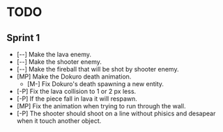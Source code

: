 TODO
====

Sprint 1
--------

* [--] Make the lava enemy.
* [--] Make the shooter enemy.
* [--] Make the fireball that will be shot by shooter enemy.
* [MP] Make the Dokuro death animation.
  * [M-] Fix Dokuro's death spawning a new entity.
* [-P] Fix the lava collision to 1 or 2 px less.
* [-P] If the piece fall in lava it will respawn.
* [MP] Fix the animation when trying to run through the wall.
* [-P] The shooter should shoot on a line without phisics and desapear when it touch another object.
